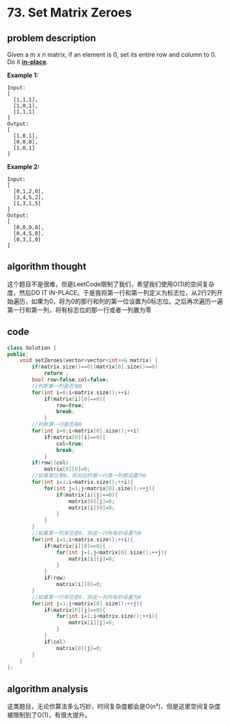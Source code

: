 # 73. Set Matrix Zeroes

## problem description

Given a _m_ x _n_ matrix, if an element is 0, set its entire row and column to 0. Do it [**in-place**](https://en.wikipedia.org/wiki/In-place_algorithm).

**Example 1:**

```text
Input: 
[
  [1,1,1],
  [1,0,1],
  [1,1,1]
]
Output: 
[
  [1,0,1],
  [0,0,0],
  [1,0,1]
]
```

**Example 2:**

```text
Input: 
[
  [0,1,2,0],
  [3,4,5,2],
  [1,3,1,5]
]
Output: 
[
  [0,0,0,0],
  [0,4,5,0],
  [0,3,1,0]
]
```

## algorithm thought

这个题目不是很难，但是LeetCode限制了我们，希望我们使用O\(1\)的空间复杂度，然后DO IT IN-PLACE。于是我将第一行和第一列定义为标志位，从2行2列开始遍历，如果为0，将为0的那行和列的第一位设置为0标志位。之后再次遍历一遍第一行和第一列，将有标志位的那一行或者一列置为零

## code

```cpp
class Solution {
public:
    void setZeroes(vector<vector<int>>& matrix) {
        if(matrix.size()==0||matrix[0].size()==0)
            return ;
        bool row=false,col=false;
        //判断第一列是否有0
        for(int i=0;i<matrix.size();++i)
            if(matrix[i][0]==0){
                row=true;
                break;
            }
        //判断第一行是否有0
        for(int i=0;i<matrix[0].size();++i)
            if(matrix[0][i]==0){
                col=true;
                break;
            }
        if(row||col)
            matrix[0][0]=0;
        //如果某位是0，将对应的第一行第一列都设置为0
        for(int i=1;i<matrix.size();++i){
            for(int j=1;j<matrix[0].size();++j){
                if(matrix[i][j]==0){
                    matrix[0][j]=0;
                    matrix[i][0]=0;
                }
            }
        }
        //如果第一列末位是0，将这一行所有的设置为0
        for(int i=1;i<matrix.size();++i){
            if(matrix[i][0]==0){
                for(int j=1;j<matrix[0].size();++j){
                    matrix[i][j]=0;
                }
            }
            if(row)
                matrix[i][0]=0;
        }
        //如果第一行末位是0，将这一列所有的设置为0
        for(int j=1;j<matrix[0].size();++j){
            if(matrix[0][j]==0){
                for(int i=1;i<matrix.size();++i){
                    matrix[i][j]=0;
                }
            }
            if(col)
                matrix[0][j]=0;
        }
    }
};
```

## algorithm analysis

这类题目，无论你算法多么巧妙，时间复杂度都会是O\(n²\)，但是这里空间复杂度被限制到了O\(1\)，有很大提升。

